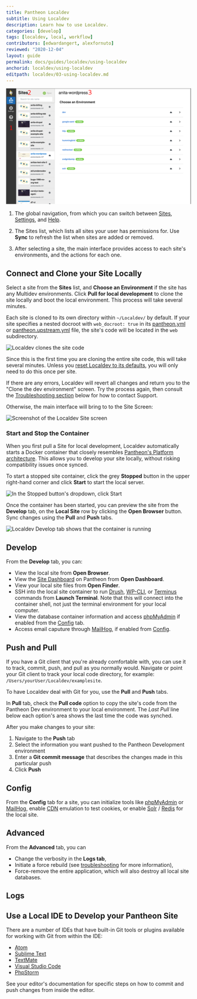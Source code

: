 ```yaml
---
title: Pantheon Localdev
subtitle: Using Localdev
description: Learn how to use Localdev.
categories: [develop]
tags: [localdev, local, workflow]
contributors: [edwardangert, alexfornuto]
reviewed: "2020-12-04"
layout: guide
permalink: docs/guides/localdev/using-localdev
anchorid: localdev/using-localdev
editpath: localdev/03-using-localdev.md
---
```


![The main localdev window](../../../images/localdev/localdev-overview.png)

1. The global navigation, from which you can switch between [Sites](#connect-and-clone-your-site-locally), [Settings](#settings), and [Help](#help).

1. The Sites list, which lists all sites your user has permissions for. Use **Sync** to refresh the list when sites are added or removed.

1. After selecting a site, the main interface provides access to each site's environments, and the actions for each one.

## Connect and Clone your Site Locally

Select a site from the **Sites** list, and **Choose an Environment** if the site has any Multidev environments. Click **Pull for local development** to clone the site locally and boot the local environment. This process will take several minutes.

Each site is cloned to its own directory within `~/Localdev/` by default. If your site specifies a nested docroot with `web_docroot: true` in its [pantheon.yml](/pantheon-yml/#site-local-configurations-pantheonyml) or [pantheon.upstream.yml](/pantheon-yml/#custom-upstream-configurations-pantheonupstreamyml) file, the site's code will be located in the `web` subdirectory.

![Localdev clones the site code](../../../images/localdev/localdev-cloning-site.png)

Since this is the first time you are cloning the entire site code, this will take several minutes. Unless you [reset Localdev to its defaults](#log-out-and-reset-to-defaults), you will only need to do this once per site.

If there are any errors, Localdev will revert all changes and return you to the "Clone the dev environment" screen. Try the process again, then consult the [Troubleshooting section](#faq-troubleshooting-and-support) below for how to contact Support.

Otherwise, the main interface will bring to to the Site Screen:

![Screenshot of the Localdev Site screen](../../../images/localdev/localdev-site-running-screen.png)

### Start and Stop the Container

When you first pull a Site for local development, Localdev automatically starts a Docker container that closely resembles [Pantheon's Platform architecture](https://pantheon.io/features/elastic-hosting?docs). This allows you to develop your site locally, without risking compatibility issues once synced.

To start a stopped site container, click the grey **Stopped** button in the upper right-hand corner and click **Start** to start the local server.

![In the Stopped button's dropdown, click Start](../../../images/localdev/localdev-start-destroy.png)

Once the container has been started, you can preview the site from the <i className="fa fa-wrench"></i> **Develop** tab, on the **Local Site** row by clicking the **Open Browser** button. Sync changes using the <i className="fa fa-arrow-down"></i> **Pull** and <i className="fa fa-arrow-up"></i> **Push** tabs.

![Localdev Develop tab shows that the container is running](../../../images/localdev/localdev-develop-tab-container-running.png)

## Develop

From the **<i className="fa fa-wrench"></i> Develop** tab, you can:

- View the local site from **Open Browser**.
- View the [Site Dashboard](/sites) on Pantheon from **Open Dashboard**.
- View your local site files from **Open Finder**.
- SSH into the local site container to run [Drush](/drush), [WP-CLI](/wp-cli), or [Terminus](/terminus) commands from **Launch Terminal**. Note that this will connect into the container shell, not just the terminal environment for your local computer.
- View the database container information and access [phpMyAdmin](https://www.phpmyadmin.net/) if enabled from the [Config](#Config) tab.
- Access email caputure through [MailHog](https://github.com/mailhog/MailHog), if enabled from [Config](#config).

## Push and Pull

If you have a Git client that you're already comfortable with, you can use it to track, commit, push, and pull as you normally would. Navigate or point your Git client to track your local code directory, for example: `/Users/yourUser/Localdev/examplesite`.

To have Localdev deal with Git for you, use the **Pull** and **Push** tabs.

In **Pull** tab, check the **Pull code** option to copy the site's code from the Pantheon Dev environment to your local environment. The *Last Pull* line below each option's area shows the last time the code was synched.

After you make changes to your site:

1. Navigate to the **Push** tab
1. Select the information you want pushed to the Pantheon Development environment
1. Enter a **Git commit message** that describes the changes made in this particular push
1. Click **Push**

## Config

From the **<i className="fa fa-cog"></i> Config** tab for a site, you can initialize tools like [phpMyAdmin](https://www.phpmyadmin.net/) or [MailHog](https://github.com/mailhog/MailHog), enable [CDN](/global-cdn) emulation to test cookies, or enable [Solr](/solr) / [Redis](/redis) for the local site.

## Advanced

From the **<i className="fa fa-bolt"></i> Advanced** tab, you can

- Change the verbosity in the **<i className="fa fa-bug"></i> Logs tab**,
- Initiate a force rebuild (see [troubleshooting](/guides/localdev/troubleshoot-support) for more information),
- Force-remove the entire application, which will also destroy all local site databases.

## Logs

## Use a Local IDE to Develop your Pantheon Site

There are a number of IDEs that have built-in Git tools or plugins available for working with Git from within the IDE:

- [Atom](https://atom.io/)
- [Sublime Text](https://www.sublimetext.com/)
- [TextMate](https://macromates.com/)
- [Visual Studio Code](https://code.visualstudio.com)
- [PhpStorm](https://www.jetbrains.com/phpstorm)

See your editor's documentation for specific steps on how to commit and push changes from inside the editor.

